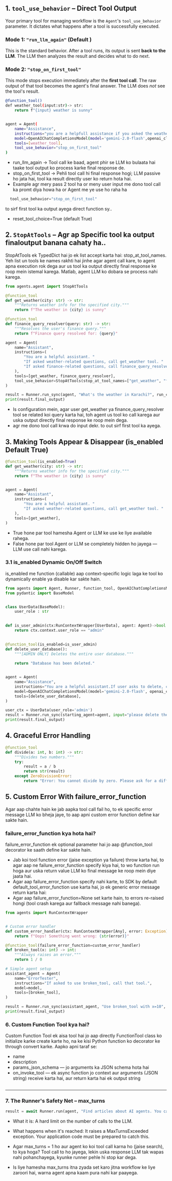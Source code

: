 ## 1. `tool_use_behavior` – Direct Tool Output 

Your primary tool for managing workflow is the `Agent`'s `tool_use_behavior` parameter. It dictates what happens after a tool is successfully executed.

### Mode 1: `"run_llm_again"` (Default )
This is the standard behavior. After a tool runs, its output is sent **back to the LLM**. The LLM then analyzes the result and decides what to do next.

### Mode 2: `"stop_on_first_tool"`
This mode stops execution immediately after the **first tool call**. The raw output of that tool becomes the agent's final answer. The LLM does *not* see the tool's result.

```bash
@function_tool()
def weather_tool(input:str)-> str:
    return f"{input} weather is sunny"


agent = Agent(
    name="Assistance",
    instructions="you are a helpfull assistance if you asked the weather related question youo want to call weather_tool",    
    model=OpenAIChatCompletionsModel(model='gemini-2.0-flash',openai_client=external_client),
    tools=[weather_tool],
    tool_use_behavior="stop_on_first_tool"
)
```
* run_llm_again → Tool call ke baad, agent phir se LLM ko bulaata hai taake tool output ko process karke final response de.
* stop_on_first_tool → Pehli tool call hi final response hogi; LLM passive ho jata hai, tool ka result directly user ko return hota hai.
* Example agr mery pass 2 tool ha or meny user input me dono tool call ka promt diya howa ha or Agent me ye use ho raha ha 
```python
  tool_use_behavior="stop_on_first_tool"
```
to sirf first tool ka output ayega direct function sy.. 
* reset_tool_choice=True (default True)



## 2. `StopAtTools` – Agr ap Specific tool ka output finaloutput banana cahaty ha..
StopAtTools ek TypedDict hai jo ek list accept karta hai: stop_at_tool_names. Yeh list un tools ke names rakhti hai jinhe agar agent call kare, to agent apna execution rok dega aur us tool ka output directly final response ke roop mein istemal karega. Matlab, agent LLM ko dobara se process nahi karega.

```python
from agents.agent import StopAtTools

@function_tool
def get_weather(city: str) -> str:
    """Returns weather info for the specified city."""
    return f"The weather in {city} is sunny"

@function_tool
def finance_query_resolver(query: str) -> str:
    """Resolves the user's finance query."""
    return f"Finance query resolved for: {query}"

agent = Agent(
    name="Assistant",
    instructions=(
        "You are a helpful assistant. "
        "If asked weather-related questions, call get_weather tool. "
        "If asked finance-related questions, call finance_query_resolver tool."
    ),
    tools=[get_weather, finance_query_resolver],
    tool_use_behavior=StopAtTools(stop_at_tool_names=["get_weather", "finance_query_resolver"])
)

result = Runner.run_sync(agent, "What's the weather in Karachi?", run_config=config)
print(result.final_output)
```
* Is configuration mein, agar user get_weather ya finance_query_resolver tool se related koi query karta hai, toh agent us tool ko call karega aur uska output directly final response ke roop mein dega.
* agr me dono tool call krwa do input dekr. to out sirf first tool ka ayega.


## 3. Making Tools Appear & Disappear (is_enabled  Default True)
```python
@function_tool(is_enabled=True)
def get_weather(city: str) -> str:
    """Returns weather info for the specified city."""
    return f"The weather in {city} is sunny"


agent = Agent(
    name="Assistant",
    instructions=(
        "You are a helpful assistant. "
        "If asked weather-related questions, call get_weather tool. "
    ),
    tools=[get_weather],
)
```
* True hone par tool hamesha Agent or LLM ke use ke liye available rahega.
* False hone par tool Agent or LLM se completely hidden ho jayega — LLM use call nahi karega.

### 3.1 is_enabled Dynamic On/Off Switch  
is_enabled me function (callable) aap context-specific logic laga ke tool ko dynamically enable ya disable kar sakte hain.

```python
from agents import Agent, Runner, function_tool, OpenAIChatCompletionsModel,RunContextWrapper
from pydantic import BaseModel


class UserData(BaseModel):
    user_role : str
    

def is_user_admin(ctx:RunContextWrapper[UserData], agent: Agent)->bool:
    return ctx.context.user_role == "admin"    
    

@function_tool(is_enabled=is_user_admin)
def delete_user_database():
    """[ADMIN ONLY] Deletes the entire user database."""
    
    return "Database has been deleted."


agent = Agent(
    name="Assistance",
    instructions="You are a helpful assistant.If user asks to delete, call the delete_user_database tool.",
    model=OpenAIChatCompletionsModel(model='gemini-2.0-flash', openai_client=external_client),
    tools=[delete_user_database],
)

user_ctx = UserData(user_role='admin')
result = Runner.run_sync(starting_agent=agent, input="please delete the user data on database?", context=user_ctx)
print(result.final_output)
```

## 4. Graceful Error Handling
```python
@function_tool
def divide(a: int, b: int) -> str:
    """Divides two numbers."""
    try:
        result = a / b
        return str(result)
    except ZeroDivisionError:
        return "Error: You cannot divide by zero. Please ask for a different number."
```        

## 5. Custom Error With failure_error_function
Agar aap chahte hain ke jab aapka tool call fail ho, to ek specific error message LLM ko bheja jaye, to aap apni custom error function define kar sakte hain.

### failure_error_function kya hota hai?
failure_error_function ek optional parameter hai jo aap @function_tool decorator ke saath define kar sakte hain.
* Jab koi tool function error (jaise exception ya failure) throw karta hai, to agar aap ne failure_error_function specify kiya hai, to wo function run hoga aur uska return value LLM ko final message ke roop mein diye jaata hai.
* Agar aap failure_error_function specify nahi karte, to SDK by default default_tool_error_function use karta hai, jo ek generic error message return karta hai:
* Agar aap failure_error_function=None set karte hain, to errors re-raised hongi (tool crash karega aur fallback message nahi banega).

```python
from agents import RunContextWrapper


# Custom error handler
def custom_error_handler(ctx: RunContextWrapper[Any], error: Exception) -> str:
    return f"Oops! Something went wrong: {str(error)}"

@function_tool(failure_error_function=custom_error_handler)
def broken_tool(x: int) -> int:
    """Always raises an error."""
    return 1 / 0 

# Simple agent setup
assistant_agent = Agent(
    name="ErrorTester",
    instructions="If asked to use broken_tool, call that tool.",
    model=model,
    tools=[broken_tool],
)

result = Runner.run_sync(assistant_agent, "Use broken_tool with x=10", run_config=config)
print(result.final_output)
```

### 6. Custom Function Tool kya hai?
Custom Function Tool ek aisa tool hai jo aap directly FunctionTool class ko initialize karke create karte ho, na ke kisi Python function ko decorator ke through convert karke. Aapko apni taraf se:

* name
* description
* params_json_schema — jo arguments ka JSON schema hota hai
* on_invoke_tool — ek async function jo context aur arguments (JSON string) receive karta hai, aur return karta hai ek output string
```python
```

---

### 7. The Runner's Safety Net – max_turns
```python
result = await Runner.run(agent, "Find articles about AI agents. You can think and act a maximum of 5 times.", max_turns=6)
```
* What it is: A hard limit on the number of calls to the LLM.
* What happens when it's reached: It raises a MaxTurnsExceeded exception. Your application code must be prepared to catch this.

* Agar max_turns = 1 ho aur agent ko koi tool call karna ho (jaise search), to kya hoga?
Tool call to ho jayega, lekin uska response LLM tak wapas nahi pohanchayega, kyunke runner pehle hi stop kar dega.
* Is liye hamesha max_turns itna zyada set karo jitna workflow ke liye zaroori hai, warna agent apna kaam pura nahi kar paayega.


